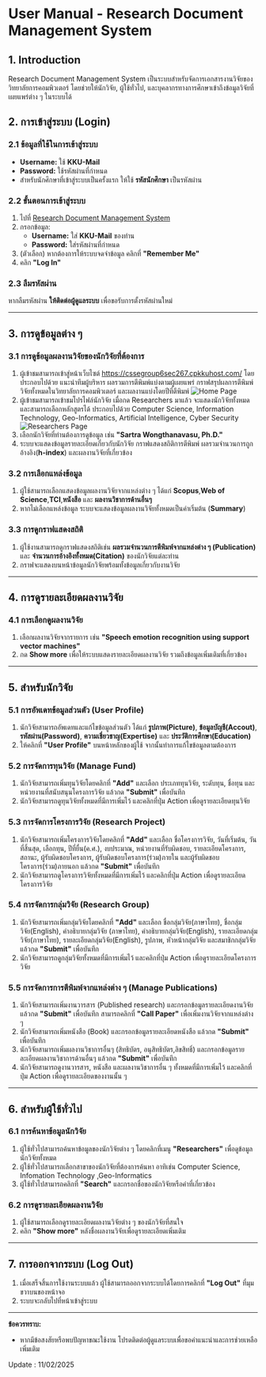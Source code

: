 # **User Manual - Research Document Management System**

## **1. Introduction**
Research Document Management System เป็นระบบสำหรับจัดการเอกสารงานวิจัยของวิทยาลัยการคอมพิวเตอร์ โดยช่วยให้นักวิจัย, ผู้ใช้ทั่วไป, และบุคลากรทางการศึกษาเข้าถึงข้อมูลวิจัยที่เผยแพร่ต่าง ๆ ในระบบได้

## **2. การเข้าสู่ระบบ (Login)**

### **2.1 ข้อมูลที่ใช้ในการเข้าสู่ระบบ**
- **Username:** ใช้ **KKU-Mail**
- **Password:** ใช้รหัสผ่านที่กำหนด  
- สำหรับนักศึกษาที่เข้าสู่ระบบเป็นครั้งแรก ให้ใช้ **รหัสนักศึกษา** เป็นรหัสผ่าน  

### **2.2 ขั้นตอนการเข้าสู่ระบบ**
1. ไปที่ [Research Document Management System](https://cssegroup6sec267.cpkkuhost.com/)  
2. กรอกข้อมูล:  
   - **Username:** ใส่ **KKU-Mail** ของท่าน
   - **Password:** ใส่รหัสผ่านที่กำหนด
3. (ตัวเลือก) หากต้องการให้ระบบจดจำข้อมูล คลิกที่ **"Remember Me"**  
4. คลิก **"Log In"**  

### **2.3 ลืมรหัสผ่าน**
หากลืมรหัสผ่าน **ให้ติดต่อผู้ดูแลระบบ** เพื่อขอรับการตั้งรหัสผ่านใหม่

---

## **3. การดูข้อมูลต่าง ๆ**

### **3.1 การดูข้อมูลผลงานวิจัยของนักวิจัยที่ต้องการ**
1. ผู้เข้าชมสามารถเข้าสู่หน้าเว็บไซต์ https://cssegroup6sec267.cpkkuhost.com/ โดยประกอบไปด้วย แนะนำทีมผู้บริหาร ผลรวมการตีพิมพ์แบ่งตามผู้เผยแพร่ กราฟสรุปผลการตีพิมพ์วิจัยทั้งหมดในวิทยาลัยการคอมพิวเตอร์ และผลงานแบ่งโดยปีที่ตีพิมพ์
![Home Page](image.png)
2. ผู้เข้าชมสามารถเข้าชมโปรไฟล์นักวิจัย เมื่อกด Researchers มาแล้ว จะแสดงนักวิจัยทั้งหมด และสามารถเลือกหลักสูตรได้ ประกอบไปด้วย Computer Science, Information Technology, Geo-Informatics, Artificial Intelligence, Cyber Security
![Researchers Page](image-1.png)
3. เลือกนักวิจัยที่ท่านต้องการดูข้อมูล เช่น **"Sartra Wongthanavasu, Ph.D."**
4. ระบบจะแสดงข้อมูลรายละเอียดเกี่ยวกับนักวิจัย กราฟแสดงสถิติการตีพิมพ์ ผลรวมจำนวนการถูกอ้างอิง(**h-index**) และผลงานวิจัยที่เกี่ยวข้อง 

### **3.2 การเลือกแหล่งข้อมูล**
1. ผู้ใช้สามารถเลือกแสดงข้อมูลผลงานวิจัยจากแหล่งต่าง ๆ ได้แก่ **Scopus**,**Web of Science**,**TCI**,**หนังสือ** และ **ผลงานวิชาการด้านอื่นๆ**
2. หากไม่เลือกแหล่งข้อมูล ระบบจะแสดงข้อมูลผลงานวิจัยทั้งหมดเป็นค่าเริ่มต้น (**Summary**)

### **3.3 การดูกราฟแสดงสถิติ**
1. ผู้ใช้งานสามารถดูกราฟแสดงสถิติเช่น **ผลรวมจำนวนการตีพิมพ์จากแหล่งต่าง ๆ (Publication)** และ **จำนวนการอ้างอิงทั้งหมด(Citation)** ของนักวิจัยแต่ละท่าน
2. กราฟจะแสดงบนหน้าข้อมูลนักวิจัยพร้อมทั้งข้อมูลเกี่ยวกับงานวิจัย

---

## **4. การดูรายละเอียดผลงานวิจัย**

### **4.1 การเลือกดูผลงานวิจัย**
1. เลือกผลงานวิจัยจากรายการ เช่น **"Speech emotion recognition using support vector machines"**
2. กด **Show more** เพื่อให้ระบบแสดงรายละเอียดผลงานวิจัย รวมถึงข้อมูลเพิ่มเติมที่เกี่ยวข้อง

---

## **5. สำหรับนักวิจัย**

### **5.1 การอัพเดทข้อมูลส่วนตัว (User Profile)**
1. นักวิจัยสามารถอัพเดทและแก้ไขข้อมูลส่วนตัว ได้แก่ **รูปภาพ(Picture)**, **ข้อมูลบัญชี(Accout)**, **รหัสผ่าน(Password)**, **ความเชี่ยวชาญ(Expertise)** และ **ประวัติการศึกษา(Education)**
2. ให้คลิกที่ **"User Profile"** บนหน้าหลักของผู้ใช้ จากนั้นทำการแก้ไขข้อมูลตามต้องการ

### **5.2 การจัดการทุนวิจัย (Manage Fund)**
1. นักวิจัยสามารถเพิ่มทุนวิจัยโดยคลิกที่ **"Add"** และเลือก ประเภททุนวิจัย, ระดับทุน, ชื่อทุน และหน่วยงานที่สนับสนุนโครงการวิจัย แล้วกด **"Submit"** เพื่อบันทึก
2. นักวิจัยสามารถดูทุนวิจัยทั้งหมดที่มีการเพิ่มไว้ และคลิกที่ปุ่ม Action เพื่อดูรายละเอียดทุนวิจัย

### **5.3 การจัดการโครงการวิจัย (Research Project)**
1. นักวิจัยสามารถเพิ่มโครงการวิจัยโดยคลิกที่ **"Add"** และเลือก ชื่อโครงการวิจัย, วันที่เริ่มต้น, วันที่สิ้นสุด, เลือกทุน, ปีที่ยื่น(ค.ศ.), งบประมาณ, หน่วยงานที่รับผิดชอบ, รายละเอียดโครงการ, สถานะ, ผู้รับผิดชอบโครงการ, ผู้รับผิดชอบโครงการ(ร่วม)ภายใน และผู้รับผิดชอบโครงการ(ร่วม)ภายนอก แล้วกด **"Submit"** เพื่อบันทึก
2. นักวิจัยสามารถดูโครงการวิจัยทั้งหมดที่มีการเพิ่มไว้ และคลิกที่ปุ่ม Action เพื่อดูรายละเอียดโครงการวิจัย

### **5.4 การจัดการกลุ่มวิจัย (Research Group)**
1. นักวิจัยสามารถเพิ่มกลุ่มวิจัยโดยคลิกที่ **"Add"** และเลือก ชื่อกลุ่มวิจัย(ภาษาไทย), ชื่อกลุ่มวิจัย(English), คำอธิบายกลุ่มวิจัย (ภาษาไทย), คำอธิบายกลุ่มวิจัย(English), รายละเอียดกลุ่มวิจัย(ภาษาไทย), รายละเอียดกลุ่มวิจัย(English), รูปภาพ, หัวหน้ากลุ่มวิจัย และสมาชิกกลุ่มวิจัย แล้วกด **"Submit"** เพื่อบันทึก
2. นักวิจัยสามารถดูกลุ่มวิจัยทั้งหมดที่มีการเพิ่มไว้ และคลิกที่ปุ่ม Action เพื่อดูรายละเอียดโครงการวิจัย

### **5.5 การจัดการการตีพิมพ์จากแหล่งต่าง ๆ (Manage Publications)**
1. นักวิจัยสามารถเพิ่มงานวารสาร (Published research) และกรอกข้อมูลรายละเอียดงานวิจัย แล้วกด **"Submit"** เพื่อบันทึก สามารถคลิกที่ **"Call Paper"** เพื่อเพิ่มงานวิจัยจากแหล่งต่าง ๆ
2. นักวิจัยสามารถเพิ่มหนังสือ (Book) และกรอกข้อมูลรายละเอียดหนังสือ แล้วกด **"Submit"** เพื่อบันทึก
3. นักวิจัยสามารถเพิ่มผลงานวิชาการอื่นๆ (สิทธิบัตร, อนุสิทธิบัตร,ลิขสิทธิ์) และกรอกข้อมูลรายละเอียดผลงานวิชาการด้านอื่นๆ แล้วกด **"Submit"** เพื่อบันทึก
4. นักวิจัยสามารถดูงานวารสาร, หนังสือ และผลงานวิชาการอื่น ๆ ทั้งหมดที่มีการเพิ่มไว้ และคลิกที่ปุ่ม Action เพื่อดูรายละเอียดของงานนั้น ๆ

---

## **6. สำหรับผู้ใช้ทั่วไป**

### **6.1 การค้นหาข้อมูลนักวิจัย**
1. ผู้ใช้ทั่วไปสามารถค้นหาข้อมูลของนักวิจัยต่าง ๆ โดยคลิกที่เมนู **"Researchers"** เพื่อดูข้อมูลนักวิจัยทั้งหมด
2. ผู้ใช้ทั่วไปสามารถเลือกสาขาของนักวิจัยที่ต้องการค้นหา อาทิเช่น Computer Science, Infomation Technology ,Geo-Informatics
3. ผู้ใช้ทั่วไปสามารถคลิกที่ **"Search"** และกรอกชื่อของนักวิจัยหรือคำที่เกี่ยวข้อง

### **6.2 การดูรายละเอียดผลงานวิจัย**
1. ผู้ใช้สามารถเลือกดูรายละเอียดผลงานวิจัยต่าง ๆ ของนักวิจัยที่สนใจ
2. คลิก **"Show more"** หลังชื่อผลงานวิจัยเพื่อดูรายละเอียดเพิ่มเติม

---

## **7. การออกจากระบบ (Log Out)**

1. เมื่อเสร็จสิ้นการใช้งานระบบแล้ว ผู้ใช้สามารถออกจากระบบได้โดยการคลิกที่ **"Log Out"** ที่มุมขวาบนของหน้าจอ
2. ระบบจะกลับไปที่หน้าเข้าสู่ระบบ

---

**ข้อควรทราบ:**
- หากมีข้อสงสัยหรือพบปัญหาขณะใช้งาน โปรดติดต่อผู้ดูแลระบบเพื่อขอคำแนะนำและการช่วยเหลือเพิ่มเติม


Update : 11/02/2025


